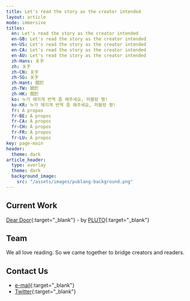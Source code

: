 ```yaml
---
title: Let's read the story as the creator intended
layout: article
mode: immersive
titles:
  en: Let's read the story as the creator intended
  en-GB: Let's read the story as the creator intended
  en-US: Let's read the story as the creator intended
  en-CA: Let's read the story as the creator intended
  en-AU: Let's read the story as the creator intended
  zh-Hans: 关于
  zh: 关于
  zh-CN: 关于
  zh-SG: 关于
  zh-Hant: 關於
  zh-TW: 關於
  zh-HK: 關於
  ko: 누가 애지게 번역 좀 해주세요, 퍼블랑 짱!
  ko-KR: 누가 애지게 번역 좀 해주세요, 퍼블랑 짱!
  fr: À propos
  fr-BE: À propos
  fr-CA: À propos
  fr-CH: À propos
  fr-FR: À propos
  fr-LU: À propos
key: page-main
header:
  theme: dark
article_header:
  type: overlay
  theme: dark
  background_image:
    src: "/assets/images/publang-background.png"
---
```


## Current Work

[Dear Door](https://www.tappytoon.com/en/comics/deardoor){:target="_blank"} - by [PLUTO](https://twitter.com/PlutoDx){:target="_blank"}

## Team

We all love reading. So we came together to bridge creators and readers.

## Contact Us
- [e-mail](mailto:publang.team@gmail.com){:target="_blank"}
- [Twitter](https://twitter.com/publang){:target="_blank"}